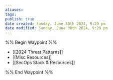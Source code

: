 ```yaml
---
aliases: 
tags: 
publish: true
date created: Sunday, June 30th 2024, 9:29 pm
date modified: Sunday, June 30th 2024, 9:29 pm
---
```

%% Begin Waypoint %%
- [[2024 Threat Patterns]]
- [[Misc Resources]]
- [[SecOps Stack & Resources]]

%% End Waypoint %%